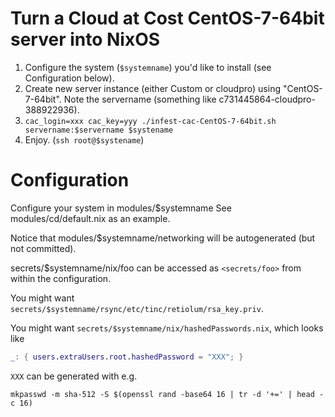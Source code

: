 

# Turn a Cloud at Cost CentOS-7-64bit server into NixOS

1. Configure the system (`$systemname`) you'd like to install (see Configuration below).
2. Create new server instance (either Custom or cloudpro) using "CentOS-7-64bit".
   Note the servername (something like c731445864-cloudpro-388922936).
3. `cac_login=xxx cac_key=yyy ./infest-cac-CentOS-7-64bit.sh servername:$servername $systename`
4. Enjoy. (`ssh root@$systename`)

# Configuration

Configure your system in modules/$systemname
See modules/cd/default.nix as an example.

Notice that modules/$systemname/networking will be autogenerated (but not committed).

secrets/$systemname/nix/foo can be accessed as `<secrets/foo>` from within the configuration.

You might want `secrets/$systemname/rsync/etc/tinc/retiolum/rsa_key.priv`.

You might want `secrets/$systemname/nix/hashedPasswords.nix`, which looks like

```nix
_: { users.extraUsers.root.hashedPassword = "XXX"; }
```

`XXX` can be generated with e.g.

```
mkpasswd -m sha-512 -S $(openssl rand -base64 16 | tr -d '+=' | head -c 16)
```
